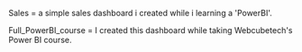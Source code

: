 Sales = a simple sales dashboard i created while i learning a 'PowerBI'.

Full_PowerBI_course = I created this dashboard while taking Webcubetech's Power BI course.
